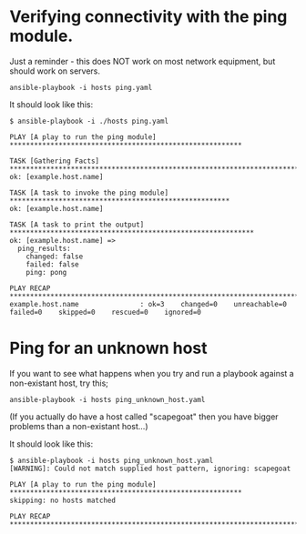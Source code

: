 # Verifying connectivity with the ping module.

Just a reminder - this does NOT work on most network
equipment, but should work on servers.

```
ansible-playbook -i hosts ping.yaml
```

It should look like this:

```
$ ansible-playbook -i ./hosts ping.yaml

PLAY [A play to run the ping module] *********************************************************

TASK [Gathering Facts] ***********************************************************************
ok: [example.host.name]

TASK [A task to invoke the ping module] ******************************************************
ok: [example.host.name]

TASK [A task to print the output] ************************************************************
ok: [example.host.name] =>
  ping_results:
    changed: false
    failed: false
    ping: pong

PLAY RECAP ***********************************************************************************
example.host.name               : ok=3    changed=0    unreachable=0    failed=0    skipped=0    rescued=0    ignored=0
```

# Ping for an unknown host

If you want to see what happens when you try and
run a playbook against a non-existant host, try
this;

```
ansible-playbook -i hosts ping_unknown_host.yaml
```

(If you actually do have a host called "scapegoat" then you have bigger problems than a non-existant host...)

It should look like this:

```
$ ansible-playbook -i hosts ping_unknown_host.yaml
[WARNING]: Could not match supplied host pattern, ignoring: scapegoat

PLAY [A play to run the ping module] *********************************************************
skipping: no hosts matched

PLAY RECAP ***********************************************************************************
```
